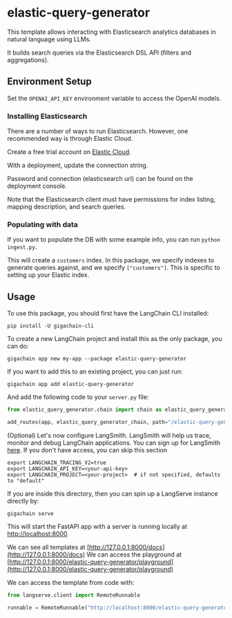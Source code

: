 
# elastic-query-generator

This template allows interacting with Elasticsearch analytics databases in natural language using LLMs. 

It builds search queries via the Elasticsearch DSL API (filters and aggregations). 

## Environment Setup

Set the `OPENAI_API_KEY` environment variable to access the OpenAI models.

### Installing Elasticsearch

There are a number of ways to run Elasticsearch. However, one recommended way is through Elastic Cloud.

Create a free trial account on [Elastic Cloud](https://cloud.elastic.co/registration?utm_source=langchain&utm_content=langserve).

With a deployment, update the connection string.

Password and connection (elasticsearch url) can be found on the deployment console.

Note that the Elasticsearch client must have permissions for index listing, mapping description, and search queries.

### Populating with data

If you want to populate the DB with some example info, you can run `python ingest.py`.

This will create a `customers` index. In this package, we specify indexes to generate queries against, and we specify `["customers"]`. This is specific to setting up your Elastic index.

## Usage

To use this package, you should first have the LangChain CLI installed:

```shell
pip install -U gigachain-cli
```

To create a new LangChain project and install this as the only package, you can do:

```shell
gigachain app new my-app --package elastic-query-generator
```

If you want to add this to an existing project, you can just run:

```shell
gigachain app add elastic-query-generator
```

And add the following code to your `server.py` file:
```python
from elastic_query_generator.chain import chain as elastic_query_generator_chain

add_routes(app, elastic_query_generator_chain, path="/elastic-query-generator")
```

(Optional) Let's now configure LangSmith. 
LangSmith will help us trace, monitor and debug LangChain applications. 
You can sign up for LangSmith [here](https://smith.langchain.com/). 
If you don't have access, you can skip this section

```shell
export LANGCHAIN_TRACING_V2=true
export LANGCHAIN_API_KEY=<your-api-key>
export LANGCHAIN_PROJECT=<your-project>  # if not specified, defaults to "default"
```

If you are inside this directory, then you can spin up a LangServe instance directly by:

```shell
gigachain serve
```

This will start the FastAPI app with a server is running locally at 
[http://localhost:8000](http://localhost:8000)

We can see all templates at [http://127.0.0.1:8000/docs](http://127.0.0.1:8000/docs)
We can access the playground at [http://127.0.0.1:8000/elastic-query-generator/playground](http://127.0.0.1:8000/elastic-query-generator/playground)  

We can access the template from code with:

```python
from langserve.client import RemoteRunnable

runnable = RemoteRunnable("http://localhost:8000/elastic-query-generator")
```

